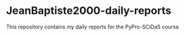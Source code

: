 # JeanBaptiste2000-daily-reports
This repository contains my daily reports for the PyPro-SCiDaS course
